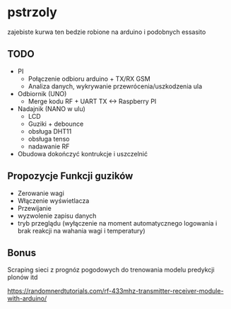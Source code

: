# pstrzoly

</hline>

zajebiste kurwa ten bedzie robione na arduino i podobnych essasito

## TODO
* PI
  *   Połączenie odbioru arduino + TX/RX GSM
  *   Analiza danych, wykrywanie przewrócenia/uszkodzenia ula
* Odbiornik (UNO)
  *    Merge kodu RF + UART TX <-> Raspberry PI
* Nadajnik (NANO w ulu)
  * LCD
  * Guziki + debounce
  * obsługa DHT11
  * obsługa tenso
  * nadawanie RF
* Obudowa dokończyć kontrukcje i uszczelnić


## Propozycje Funkcji guzików
* Zerowanie wagi
* Włączenie wyświetlacza
* Przewijanie
* wyzwolenie zapisu danych
* tryb przeglądu (wyłączenie na moment automatycznego logowania i brak reakcji na wahania wagi i temperatury)



Bonus
------
Scraping sieci z prognóz pogodowych do trenowania modelu predykcji plonów itd


https://randomnerdtutorials.com/rf-433mhz-transmitter-receiver-module-with-arduino/
